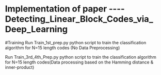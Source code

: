 # Implementation of paper ---- Detecting_Linear_Block_Codes_via_Deep_Learning


#Training
Run  Train_1st_prep.py python script to train the classification algorithm for N=15 length codes (No Data Preprocessing) 

Run Train_3rd_4th_Prep.py python script to train the classification algorithm for N=15 length codes(Data processing based on the Hamming distance & inner-product)

